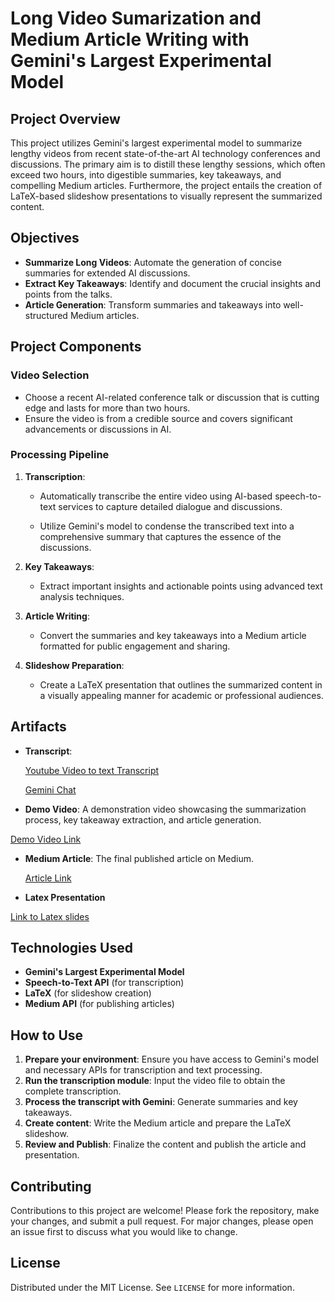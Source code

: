 # Long Video Sumarization and Medium Article Writing with Gemini's Largest Experimental Model

## Project Overview

This project utilizes Gemini's largest experimental model to summarize lengthy videos from recent state-of-the-art AI technology conferences and discussions. The primary aim is to distill these lengthy sessions, which often exceed two hours, into digestible summaries, key takeaways, and compelling Medium articles. Furthermore, the project entails the creation of LaTeX-based slideshow presentations to visually represent the summarized content.

## Objectives

- **Summarize Long Videos**: Automate the generation of concise summaries for extended AI discussions.
- **Extract Key Takeaways**: Identify and document the crucial insights and points from the talks.
- **Article Generation**: Transform summaries and takeaways into well-structured Medium articles.

## Project Components

### Video Selection

- Choose a recent AI-related conference talk or discussion that is cutting edge and lasts for more than two hours.
- Ensure the video is from a credible source and covers significant advancements or discussions in AI.

### Processing Pipeline

1. **Transcription**:
   - Automatically transcribe the entire video using AI-based speech-to-text services to capture detailed dialogue and discussions.

   - Utilize Gemini's model to condense the transcribed text into a comprehensive summary that captures the essence of the discussions.

3. **Key Takeaways**:
   - Extract important insights and actionable points using advanced text analysis techniques.

4. **Article Writing**:
   - Convert the summaries and key takeaways into a Medium article formatted for public engagement and sharing.

5. **Slideshow Preparation**:
   - Create a LaTeX presentation that outlines the summarized content in a visually appealing manner for academic or professional audiences.
  

## Artifacts

- **Transcript**:
  
  [Youtube Video to text Transcript](https://drive.google.com/file/d/1D_daOY7cRidMKLCWddNmaWbL4ClDqZZN/view?usp=sharing)

  [Gemini Chat](https://aistudio.google.com/app/prompts?state=%7B%22ids%22:%5B%221_p8JtQeEEUa2PRcXJuZOlBYhpfo1QPvD%22%5D,%22action%22:%22open%22,%22userId%22:%22114674042984997107697%22,%22resourceKeys%22:%7B%7D%7D&usp=sharing)

- **Demo Video**: A demonstration video showcasing the summarization process, key takeaway extraction, and article generation.

[Demo Video Link]()
- **Medium Article**: The final published article on Medium.
  
  [Article Link](https://medium.com/@mansivekaria09/coding-with-a-co-pilot-preparing-for-the-ai-revolution-in-software-development-6ca82db22db7)

- **Latex Presentation**

[Link to Latex slides](https://www.overleaf.com/read/zdhqwvyzxrkc#a918a0)
## Technologies Used

- **Gemini's Largest Experimental Model**
- **Speech-to-Text API** (for transcription)
- **LaTeX** (for slideshow creation)
- **Medium API** (for publishing articles)

## How to Use

1. **Prepare your environment**: Ensure you have access to Gemini's model and necessary APIs for transcription and text processing.
2. **Run the transcription module**: Input the video file to obtain the complete transcription.
3. **Process the transcript with Gemini**: Generate summaries and key takeaways.
4. **Create content**: Write the Medium article and prepare the LaTeX slideshow.
5. **Review and Publish**: Finalize the content and publish the article and presentation.

## Contributing

Contributions to this project are welcome! Please fork the repository, make your changes, and submit a pull request. For major changes, please open an issue first to discuss what you would like to change.

## License

Distributed under the MIT License. See `LICENSE` for more information.
